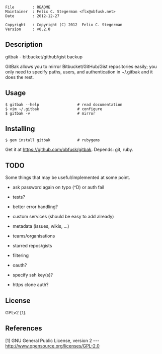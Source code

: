 <!-- \{{{1 -->

    File        : README
    Maintainer  : Felix C. Stegerman <flx@obfusk.net>
    Date        : 2012-12-27

    Copyright   : Copyright (C) 2012  Felix C. Stegerman
    Version     : v0.2.0

<!-- }}}1 -->

## Description
<!-- \{{{1 -->

  gitbak - bitbucket/github/gist backup

  GitBak allows you to mirror Bitbucket/GitHub/Gist repositories
  easily; you only need to specify paths, users, and authentication in
  ~/.gitbak and it does the rest.

<!-- }}}1 -->

## Usage
<!-- \{{{1 -->

    $ gitbak --help                 # read documentation
    $ vim ~/.gitbak                 # configure
    $ gitbak -v                     # mirror

<!-- }}}1 -->

## Installing
<!-- \{{{1 -->

    $ gem install gitbak            # rubygems

  Get it at https://github.com/obfusk/gitbak.  Depends: git, ruby.

<!-- }}}1 -->

## TODO
<!-- \{{{1 -->

  Some things that may be useful/implemented at some point.

  * ask password again on typo (^D) or auth fail
  * tests?
  * better error handling?

  * custom services (should be easy to add already)
  * metadata (issues, wikis, ...)
  * teams/organisations
  * starred repos/gists
  * filtering
  * oauth?

  * specify ssh key(s)?
  * https clone auth?

<!-- }}}1 -->

## License
<!-- \{{{1 -->

  GPLv2 [1].

<!-- }}}1 -->

## References
<!-- \{{{1 -->

  [1] GNU General Public License, version 2
  --- http://www.opensource.org/licenses/GPL-2.0

<!-- }}}1 -->

<!-- vim: set tw=70 sw=2 sts=2 et fdm=marker : -->

